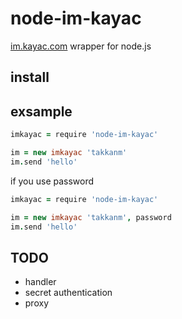 # node-im-kayac

[im.kayac.com](http://im.kayac.com/) wrapper for node.js

## install

## exsample

```coffee
imkayac = require 'node-im-kayac'

im = new imkayac 'takkanm'
im.send 'hello'
```

if you use password

```coffee
imkayac = require 'node-im-kayac'

im = new imkayac 'takkanm', password
im.send 'hello'
```

## TODO

- handler
- secret authentication
- proxy
